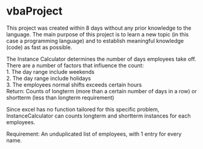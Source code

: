 # vbaProject
This project was created within 8 days without any prior knowledge to the language. The main purpose of this project is to learn a new topic (in this case a programming language) and to establish meaningful knowledge (code) as fast as possible.                        
      
The Instance Calculator determines the number of days employees take off. There are a number of factors that influence the count:        
    1. The day range include weekends  
    2. The day range include holidays      
    3. The employees normal shifts exceeds certain hours  
Return: Counts of longterm (more than a certain number of days in a row) or shortterm (less than longterm requirement)  
      
Since excel has no function tailored for this specific problem, InstanceCalculator can counts longterm and shortterm instances for each employees.      
  
Requirement: An unduplicated list of employees, with 1 entry for every name.    
  
